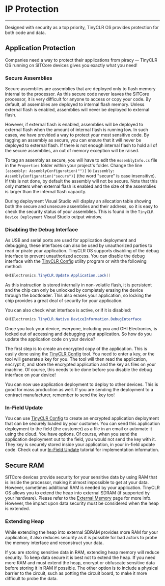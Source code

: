 # IP Protection
---
Designed with security as a top priority, TinyCLR OS provides protection for both code and data.

## Application Protection
Companies need a way to protect their applications from piracy -- TinyCLR OS running on SITCore devices gives you exactly what you need!

### Secure Assemblies
Secure assemblies are assemblies that are deployed only to flash memory internal to the processor. As this secure code never leaves the SITCore processor, it is very difficult for anyone to access or copy your code. By default, all assemblies are deployed to internal flash memory. Unless external flash is enabled, assemblies will never be deployed to external flash.

However, if external flash is enabled, assemblies will be deployed to external flash when the amount of internal flash is running low. In such cases, we have provided a way to protect your most sensitive code. By tagging an assembly as secure, you can ensure that it will never be deployed to external flash. If there is not enough internal flash to hold all of the secure assemblies, an out of memory exception will be raised.

To tag an assembly as secure, you will have to edit the `AssemblyInfo.cs` file in the `Properties` folder within your project's folder. Change the line `[assembly: AssemblyConfiguration("")]` to `[assembly: AssemblyConfiguration("secure")]` (the word "secure" is case insensitive). If this is not done, by default the assembly will not be secure. Note that this only matters when external flash is enabled and the size of the assemblies is larger than the internal flash capacity.

During deployment Visual Studio will display an allocation table showing both the secure and unsecure assemblies and their address, so it is easy to check the security status of your assemblies. This is found in the `TinyCLR Device Deployment` Visual Studio output window.

### Disabling the Debug Interface
As USB and serial ports are used for application deployment and debugging, these interfaces can also be used by unauthorized parties to read or pirate your application. TinyCLR OS supports disabling of the debug interface to prevent unauthorized access. You can disable the debug interface with the [TinyCLR Config](../tinyclr-config.md) utility program or with the following method:

```cs
GHIElectronics.TinyCLR.Update.Application.Lock()
```

As this instruction is stored internally in non-volatile flash, it is persistent and the chip can only be unlocked by completely erasing the device through the bootloader. This also erases your application, so locking the chip provides a great deal of security for your application.

You can also check what interface is active, or if it is disabled:

```cs
GHIElectronics.TinyCLR.Native.DeviceInformation.DebugInterface
```

Once you lock your device, everyone, including you and GHI Electronics, is locked out of accessing and debugging your application. So how do you update the application code on your device?

The first step is to create an encrypted copy of the application. This is easily done using the [TinyCLR Config](../tinyclr-config.md) tool. You need to enter a key, or the tool will generate a key for you. The tool will then read the application, encrypt it, and store the encrypted application and the key as files on your machine. Of course, this needs to be done before you disable the debug interface on your device!

You can now use application deployment to deploy to other devices. This is good for mass production as well. If you are sending the deployment to a contract manufacturer, remember to send the key too!

### In-Field Update
You can use [TinyCLR Config](../tinyclr-config.md) to create an encrypted application deployment that can be securely loaded by your customer. You can send this application deployment to the field (the customer) as a file in an email or automate it using the cloud. You have options. Of course, when you send the application deployment out to the field, you would not send the key with it. They key is securely stored inside your application, in your in-field update code. Check out our [In-Field Update](in-field-update.md) tutorial for implementation information.

## Secure RAM
SITCore devices provide security for your sensitive data by using RAM that is inside the processor, making it almost impossible to get at your data. However, sometimes additional RAM is needed by your application. TinyCLR OS allows you to extend the heap into external SDRAM (if supported by your hardware). Please refer to the [External Memory](external-memory.md) page for more info. However, the impact upon data security must be considered when the heap is extended.

### Extending Heap
While extending the heap into external SDRAM provides more RAM for your application, it also reduces security as it is possible for bad actors to probe the memory interface and reconstruct your data.

If you are storing sensitive data in RAM, extending heap memory will reduce security. To keep data secure it is best not to extend the heap. If you need more RAM and must extend the heap, encrypt or obfuscate sensitive data before storing it in RAM if possible. The other option is to include a physical barrier to the circuit, such as potting the circuit board, to make it more difficult to probe the data.